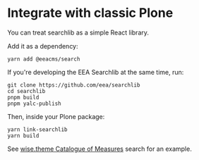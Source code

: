 # Integrate with classic Plone

You can treat searchlib as a simple React library.

Add it as a dependency:

```
yarn add @eeacms/search
```

If you're developing the EEA Searchlib at the same time, run:

```
git clone https://github.com/eea/searchlib
cd searchlib
pnpm build
pnpm yalc-publish
```

Then, inside your Plone package:

```
yarn link-searchlib
yarn build
```

See [wise.theme Catalogue of Measures](https://github.com/eea/wise.theme/tree/plone5/src/wise/theme/search)
search for an example.
